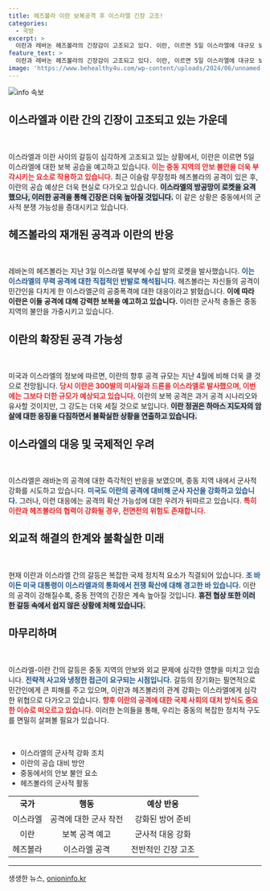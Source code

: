 ```yaml
---
title: 헤즈볼라 이란 보복공격 후 이스라엘 긴장 고조!
categories:
  - 국방
excerpt: >
  이란과 레바논 헤즈볼라의 긴장감이 고조되고 있다. 이란, 이르면 5일 이스라엘에 대규모 보복 공습을 예고하며 미사일과 드론 수백 발을 준비 중이다. 이란 최고지도자의 저주 속 전운이 짙어지고 있다.
feature_text: >
  이란과 레바논 헤즈볼라의 긴장감이 고조되고 있다. 이란, 이르면 5일 이스라엘에 대규모 보복 공습을 예고하며 미사일과 드론 수백 발을 준비 중이다. 이란 최고지도자의 저주 속 전운이 짙어지고 있다.
image: 'https://www.behealthy4u.com/wp-content/uploads/2024/06/unnamed-file.png'
---
```


<p><img src="https://www.behealthy4u.com/wp-content/uploads/2024/06/unnamed-file.png" alt="info 속보" /></p>

<h2 data-ke-size="size26">이스라엘과 이란 간의 긴장이 고조되고 있는 가운데</h2>

<p data-ke-size="size16">&nbsp;</p>

<p>이스라엘과 이란 사이의 갈등이 심각하게 고조되고 있는 상황에서, 이란은 이르면 5일 이스라엘에 대한 보복 공습을 예고하고 있습니다. <b><span style="color: #ee2323;">이는 중동 지역의 안보 불안을 더욱 부각시키는 요소로 작용하고 있습니다.</span></b> 최근 이슬람 무장정파 헤즈볼라의 공격이 있은 후, 이란의 공습 예상은 더욱 현실로 다가오고 있습니다. <b><span style="background-color: #21538527;">이스라엘의 방공망이 로켓을 요격했으나, 이러한 공격을 통해 긴장은 더욱 높아질 것입니다.</span></b> 이 같은 상황은 중동에서의 군사적 분쟁 가능성을 증대시키고 있습니다.</p>

<h2 data-ke-size="size26">헤즈볼라의 재개된 공격과 이란의 반응</h2>

<p data-ke-size="size16">&nbsp;</p>

<p>레바논의 헤즈볼라는 지난 3일 이스라엘 북부에 수십 발의 로켓을 발사했습니다. <b><span style="color: #1a5490;">이는 이스라엘의 무력 공격에 대한 직접적인 반발로 해석됩니다.</span></b> 헤즈볼라는 자신들의 공격이 민간인을 다치게 한 이스라엘군의 공중폭격에 대한 대응이라고 밝혔습니다. <b><span style="ee2323;">이에 따라 이란은 이들 공격에 대해 강력한 보복을 예고하고 있습니다.</span></b> 이러한 군사적 충돌은 중동 지역의 불안을 가중시키고 있습니다.</p>

<h2 data-ke-size="size26">이란의 확장된 공격 가능성</h2>

<p data-ke-size="size16">&nbsp;</p>

<p>미국과 이스라엘의 정보에 따르면, 이란의 향후 공격 규모는 지난 4월에 비해 더욱 클 것으로 전망됩니다. <b><span style="color: #ee2323;">당시 이란은 300발의 미사일과 드론을 이스라엘로 발사했으며, 이번에는 그보다 더한 규모가 예상되고 있습니다.</span></b> 이란의 보복 공격은 과거 공격 시나리오와 유사할 것이지만, 그 강도는 더욱 세질 것으로 보입니다. <b><span style="background-color: #21538527;">이란 정권은 하마스 지도자의 암살에 대한 응징을 다짐하면서 불확실한 상황을 연출하고 있습니다.</span></b></p>

<h2 data-ke-size="size26">이스라엘의 대응 및 국제적인 우려</h2>

<p data-ke-size="size16">&nbsp;</p>

<p>이스라엘은 래바논의 공격에 대한 즉각적인 반응을 보였으며, 중동 지역 내에서 군사적 강화를 시도하고 있습니다. <b><span style="color: #1a5490;">미국도 이란의 공격에 대비해 군사 자산을 강화하고 있습니다.</span></b> 그러나, 이런 대응에는 공격의 확산 가능성에 대한 우려가 뒤따르고 있습니다. <b><span style="color: #ee2323;">특히 이란과 헤즈볼라의 협력이 강화될 경우, 전면전의 위험도 존재합니다.</span></b></p>

<h2 data-ke-size="size26">외교적 해결의 한계와 불확실한 미래</h2>

<p data-ke-size="size16">&nbsp;</p>

<p>현재 이란과 이스라엘 간의 갈등은 복잡한 국제 정치적 요소가 직결되어 있습니다. <b><span style="color: #1a5490;">조 바이든 미국 대통령이 이스라엘과의 통화에서 전쟁 확산에 대해 경고한 바 있습니다.</span></b> 이란의 공격이 강해질수록, 중동 전역의 긴장은 계속 높아질 것입니다. <b><span style="background-color: #21538527;">휴전 협상 또한 이러한 갈등 속에서 쉽지 않은 상황에 처해 있습니다.</span></b></p>

<h2 data-ke-size="size26">마무리하며</h2>

<p data-ke-size="size16">&nbsp;</p>

<p>이스라엘-이란 간의 갈등은 중동 지역의 안보와 외교 문제에 심각한 영향을 미치고 있습니다. <b><span style="color: #1a5490;">전략적 사고와 냉정한 접근이 요구되는 시점입니다.</span></b> 갈등의 장기화는 필연적으로 민간인에게 큰 피해를 주고 있으며, 이란과 헤즈볼라의 관계 강화는 이스라엘에게 심각한 위협으로 다가오고 있습니다. <b><span style="color: #ee2323;">향후 이란의 공격에 대한 국제 사회의 대처 방식도 중요한 이슈로 떠오르고 있습니다.</span></b> 이러한 논의들을 통해, 우리는 중동의 복잡한 정치적 구도를 면밀히 살펴볼 필요가 있습니다.</p>

<p data-ke-size="size16">&nbsp;</p>

<ul>
    <li>이스라엘의 군사적 강화 조치</li>
    <li>이란의 공습 대비 방안</li>
    <li>중동에서의 안보 불안 요소</li>
    <li>헤즈볼라의 군사적 활동</li>
</ul>

<table style="width: 100%; border-collapse: collapse;">
    <tr>
        <td style="text-align: center; height: 17px;"><b>국가</b></td>
        <td style="text-align: center; height: 17px;"><b>행동</b></td>
        <td style="text-align: center; height: 17px;"><b>예상 반응</b></td>
    </tr>
    <tr>
        <td style="text-align: center; height: 17px;">이스라엘</td>
        <td style="text-align: center; height: 17px;">공격에 대한 군사 작전</td>
        <td style="text-align: center; height: 17px;">강화된 방어 준비</td>
    </tr>
    <tr>
        <td style="text-align: center; height: 17px;">이란</td>
        <td style="text-align: center; height: 17px;">보복 공격 예고</td>
        <td style="text-align: center; height: 17px;">군사적 대응 강화</td>
    </tr>
    <tr>
        <td style="text-align: center; height: 17px;">헤즈볼라</td>
        <td style="text-align: center; height: 17px;">이스라엘 공격</td>
        <td style="text-align: center; height: 17px;">전반적인 긴장 고조</td>
    </tr>
</table>

<hr>
생생한 뉴스, <a href="https://onioninfo.kr" rel="dofollow">onioninfo.kr</a>


